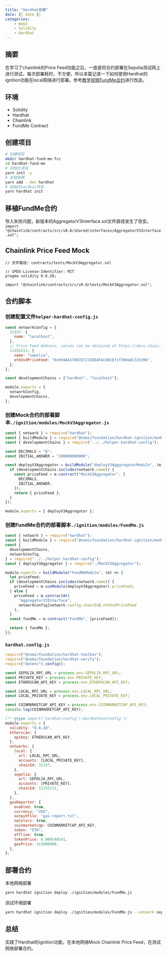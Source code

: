 ```yaml
---
title: "Hardhat部署"
date: {{ date }}
categories:
    - Web3
    - Solidity
    - Hardhat
---
```


## 摘要

在学习了chainlink的Price Feed功能之后，一直是将合约部署在Sepolia测试网上进行测试，每次部署耗时，不方便，所以本篇记录一下如何使用Hardhat的ignition功能在local网络进行部署。参考[教学视频FundMe合约](https://github.com/smartcontractkit/full-blockchain-solidity-course-js#lesson-7-hardhat-fund-me)进行改造。

## 环境

- Solidity
- Hardhat
- Chainlink
- FundMe Contract

## 创建项目

```bash
# 创建项目
mkdir hardhat-fund-me-fcc
cd hardhat-fund-me
# 初始化项目
yarn init -y
# 安装依赖
yarn add --dev hardhat
# 初始化hardhat项目
yarn hardhat init
```

## 移植FundMe合约

导入失败问题，新版本的AggregatorV3Interface.sol文件路径发生了改变。`import "@chainlink/contracts/src/v0.8/shared/interfaces/AggregatorV3Interface.sol";
`

## Chainlink Price Feed Mock

```solidity
// 文件路径: contracts/tests/MockV3Aggregator.sol

// SPDX-License-Identifier: MIT
pragma solidity 0.8.28;

import "@chainlink/contracts/src/v0.8/tests/MockV3Aggregator.sol";
```

## 合约脚本

### 创建配置文件`helper-hardhat-config.js`

```js
const networkConfig = {
  31337: {
    name: "localhost",
  },
  // Price Feed Address, values can be obtained at https://docs.chain.link/data-feeds/price-feeds/addresses
  11155111: {
    name: "sepolia",
    ethUsdPriceFeed: "0x694AA1769357215DE4FAC081bf1f309aDC325306",
  },
};

const developmentChains = ["hardhat", "localhost"];

module.exports = {
  networkConfig,
  developmentChains,
};
```

### 创建Mock合约的部署脚本`./ignition/modules/MockV3Aggregator.js`

```js
const { network } = require("hardhat");
const { buildModule } = require("@nomicfoundation/hardhat-ignition/modules");
const { developmentChains } = require("../../helper.hardhat-config");

const DECIMALS = "8";
const INITIAL_ANSWER = "200000000000";

const deployV3Aggregator = buildModule("deployV3AgggregatorModule", (m) => {
  if (developmentChains.includes(network.name)) {
    const priceFeed = m.contract("MockV3Aggregator", [
      DECIMALS,
      INITIAL_ANSWER,
    ]);
    return { priceFeed };
  }
});

module.exports = { deployV3Aggregator };
```

### 创建FundMe合约的部署脚本`./ignition/modules/FundMe.js`

```js
const { network } = require("hardhat");
const { buildModule } = require("@nomicfoundation/hardhat-ignition/modules");
const {
  developmentChains,
  networkConfig,
} = require("../../helper.hardhat-config");
const { deployV3Aggregator } = require("./MockV3Aggregator");

module.exports = buildModule("FundMeModule", (m) => {
  let priceFeed;
  if (developmentChains.includes(network.name)) {
    priceFeed = m.useModule(deployV3Aggregator).priceFeed;
  } else {
    priceFeed = m.contractAt(
      "AggregatorV3Interface",
      networkConfig[network.config.chainId].ethUsdPriceFeed
    );
  }
  const fundMe = m.contract("FundMe", [priceFeed]);

  return { fundMe };
});
```

### `hardhat.config.js`

```js
require("@nomicfoundation/hardhat-toolbox");
require("@nomicfoundation/hardhat-verify");
require("dotenv").config();

const SEPOLIA_RPC_URL = process.env.SEPOLIA_RPC_URL;
const PRIVATE_KEY = process.env.PRIVATE_KEY;
const ETHERSCAN_API_KEY = process.env.ETHERSCAN_API_KEY;

const LOCAL_RPC_URL = process.env.LOCAL_RPC_URL;
const LOCAL_PRIVATE_KEY = process.env.LOCAL_PRIVATE_KEY;

const COINMARKETCAP_API_KEY = process.env.COINMARKETCAP_API_KEY;
console.log(COINMARKETCAP_API_KEY);

/** @type import('hardhat/config').HardhatUserConfig */
module.exports = {
  solidity: "0.8.28",
  etherscan: {
    apiKey: ETHERSCAN_API_KEY,
  },
  networks: {
    local: {
      url: LOCAL_RPC_URL,
      accounts: [LOCAL_PRIVATE_KEY],
      chainId: 31337,
    },
    sepolia: {
      url: SEPOLIA_RPC_URL,
      accounts: [PRIVATE_KEY],
      chainId: 11155111,
    },
  },
  gasReporter: {
    enabled: true,
    currency: "USD",
    outputFile: "gas-report.txt",
    noColors: true,
    coinmarketcap: COINMARKETCAP_API_KEY,
    token: "ETH",
    offline: true,
    tokenPrice: 0.000540541,
    gasPrice: 413000000,
  },
};
```

## 部署合约

本地网络部署

```bash
yarn hardhat ignition deploy ./ignition/modules/FundMe.js
```

测试环境部署

```bash
yarn hardhat ignition deploy ./ignition/modules/FundMe.js --network sepolia
```

## 总结

实践了Hardhat的ignition功能，在本地网络Mock Chainlink Price Feed，在测试网络部署合约。